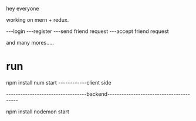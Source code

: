 

hey everyone

working on mern + redux.

---login
---register
---send friend request
---accept friend request

and many mores.....

# run

npm install
num start ------------client side

----------------------------------backend----------------------------------------

npm install
nodemon start

